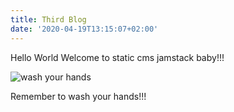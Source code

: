 ```yaml
---
title: Third Blog
date: '2020-04-19T13:15:07+02:00'
---
```

Hello World Welcome to static cms jamstack baby!!!

![wash your hands](/img/blog/1.hand-washing-wet_hands.width-1534.jpg)

Remember to wash your hands!!!
